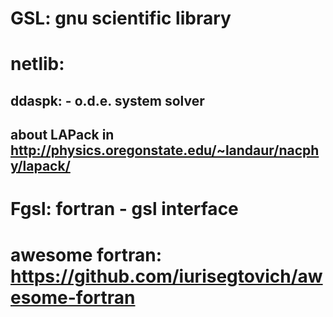 # GSL: gnu scientific library
# netlib: 
## ddaspk: - o.d.e. system solver
## about LAPack in http://physics.oregonstate.edu/~landaur/nacphy/lapack/
# Fgsl: fortran - gsl interface
# awesome fortran: https://github.com/iurisegtovich/awesome-fortran
